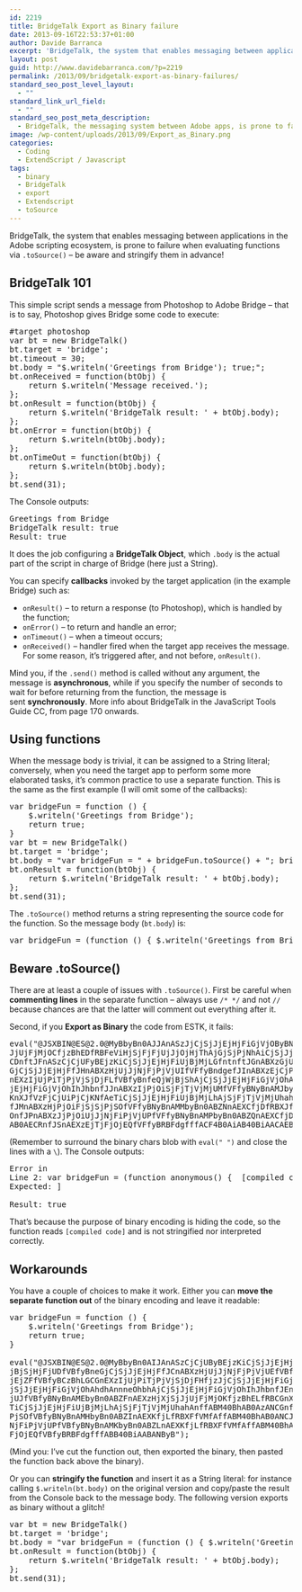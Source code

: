 ```yaml
---
id: 2219
title: BridgeTalk Export as Binary failure
date: 2013-09-16T22:53:37+01:00
author: Davide Barranca
excerpt: 'BridgeTalk, the system that enables messaging between applications in the Adobe scripting ecosystem, is prone to failure when evaluating functions via .toSource() - be aware and stringify them in advance!'
layout: post
guid: http://www.davidebarranca.com/?p=2219
permalink: /2013/09/bridgetalk-export-as-binary-failures/
standard_seo_post_level_layout:
  - ""
standard_link_url_field:
  - ""
standard_seo_post_meta_description:
  - BridgeTalk, the messaging system between Adobe apps, is prone to failure when evaluating functions via toSource(). Stringify them in advance
image: /wp-content/uploads/2013/09/Export_as_Binary.png
categories:
  - Coding
  - ExtendScript / Javascript
tags:
  - binary
  - BridgeTalk
  - export
  - Extendscript
  - toSource
---
```

<div class="pf-content">
  <p>
    BridgeTalk, the system that enables messaging between applications in the Adobe scripting ecosystem, is prone to failure when evaluating functions via <code>.toSource()</code> &#8211; be aware and stringify them in advance!
  </p>

  <h2>
    BridgeTalk 101
  </h2>

  <p>
    This simple script sends a message from Photoshop to Adobe Bridge &#8211; that is to say, Photoshop gives Bridge some code to execute:
  </p>

  <pre class="lang:default decode:true">#target photoshop
var bt = new BridgeTalk()
bt.target = 'bridge';
bt.timeout = 30;
bt.body = "$.writeln('Greetings from Bridge'); true;";
bt.onReceived = function(btObj) {
	return $.writeln('Message received.');
};
bt.onResult = function(btObj) {
	return $.writeln('BridgeTalk result: ' + btObj.body);
};
bt.onError = function(btObj) {
	return $.writeln(btObj.body);
};
bt.onTimeOut = function(btObj) {
	return $.writeln(btObj.body);
};
bt.send(31);</pre>

  <p>
    The Console outputs:
  </p>

  <pre class="lang:default highlight:0 decode:true ">Greetings from Bridge
BridgeTalk result: true
Result: true</pre>

  <p>
    It does the job configuring a <strong>BridgeTalk Object</strong>, which <code>.body</code> is the actual part of the script in charge of Bridge (here just a String).
  </p>

  <p>
    You can specify <strong>callbacks</strong> invoked by the target application (in the example Bridge) such as:
  </p>

  <ul>
    <li>
      <code>onResult()</code> &#8211; to return a response (to Photoshop), which is handled by the function;
    </li>
    <li>
      <code>onError()</code> &#8211; to return and handle an error;
    </li>
    <li>
      <code>onTimeout()</code> &#8211; when a timeout occurs;
    </li>
    <li>
      <code>onReceived()</code> &#8211; handler fired when the target app receives the message. For some reason, it&#8217;s triggered after, and not before, <code>onResult()</code>.
    </li>
  </ul>

  <p>
    Mind you, if the <code>.send()</code> method is called without any argument, the message is <strong>asynchronous</strong>, while if you specify the number of seconds to wait for before returning from the function, the message is sent <strong>synchronously</strong>. More info about BridgeTalk in the JavaScript Tools Guide CC, from page 170 onwards.
  </p>

  <h2>
    Using functions
  </h2>

  <p>
    When the message body is trivial, it can be assigned to a String literal; conversely, when you need the target app to perform some more elaborated tasks, it&#8217;s common practice to use a separate function. This is the same as the first example (I will omit some of the callbacks):
  </p>

  <pre class="lang:default decode:true">var bridgeFun = function () {
	$.writeln('Greetings from Bridge');
	return true;
}
var bt = new BridgeTalk()
bt.target = 'bridge';
bt.body = "var bridgeFun = " + bridgeFun.toSource() + "; bridgeFun();";
bt.onResult = function(btObj) {
	return $.writeln('BridgeTalk result: ' + btObj.body);
};
bt.send(31);</pre>

  <p>
    The <code>.toSource()</code> method returns a string representing the source code for the function. So the message body (<code>bt.body</code>) is:
  </p>

  <pre class="lang:default decode:true ">var bridgeFun = (function () { $.writeln('Greetings from Bridge'); return true; }); bridgeFun();</pre>

  <h2>
    Beware .toSource()
  </h2>

  <p>
    There are at least a couple of issues with <code>.toSource()</code>. First be careful when <strong>commenting lines</strong> in the separate function &#8211; always use <code>/* */</code> and not <code>//</code> because chances are that the latter will comment out everything after it.
  </p>

  <p>
    Second, if you <strong>Export as Binary</strong> the code from ESTK, it fails:
  </p>

  <pre class="lang:default decode:true ">eval("@JSXBIN@ES@2.0@MyBbyBn0AJJAnASzJjCjSjJjEjHjFiGjVjOByBNyBnAMAbyBn0ACJBnAEXzHjXjSj\
JjUjFjMjOCfjzBhEDfRBFeViHjSjFjFjUjJjOjHjThAjGjSjPjNhAiCjSjJjEjHjFffZCnAFct0DzAE\
CDnftJFnASzCjCjUFyBEjzKiCjSjJjEjHjFiUjBjMjLGfntnftJGnABXzGjUjBjSjHjFjUHfVFfyBne\
GjCjSjJjEjHjFfJHnABXzHjUjJjNjFjPjVjUIfVFfyBndgefJInABXzEjCjPjEjZJfVFfyBCzBhLKCK\
nEXzIjUjPiTjPjVjSjDjFLfVBfyBnfeQjWjBjShAjCjSjJjEjHjFiGjVjOhAhdhAnnneOhbhAjCjSjJ\
jEjHjFiGjVjOhIhJhbnfJJnABXzIjPjOiSjFjTjVjMjUMfVFfyBNyBnAMJbyBn0ABZKnAEXCfjDfRBC\
KnXJfVzFjCjUiPjCjKNfAeTiCjSjJjEjHjFiUjBjMjLhAjSjFjTjVjMjUhahAnffABN40BhAB0AECLn\
fJMnABXzHjPjOiFjSjSjPjSOfVFfyBNyBnAMMbyBn0ABZNnAEXCfjDfRBXJfVNfAffABN40BhAB0AEC\
OnfJPnABXzJjPjOiUjJjNjFiPjVjUPfVFfyBNyBnAMPbyBn0ABZQnAEXCfjDfRBXJfVNfAffABN40Bh\
AB0AECRnfJSnAEXzEjTjFjOjEQfVFfyBRBFdgfffACF4B0AiAB40BiAACAEByB");</pre>

  <p>
    (Remember to surround the binary chars blob with <code>eval(" ")</code> and close the lines with a <code>\</code>). The Console outputs:
  </p>

  <pre class="lang:default highlight:0 decode:true">Error in
Line 2: var bridgeFun = (function anonymous() {  [compiled code] } ); bridgeFun();
Expected: ]

Result: true</pre>

  <p>
    That&#8217;s because the purpose of binary encoding is hiding the code, so the function reads <code>[compiled code]</code> and is not stringified nor interpreted correctly.
  </p>

  <h2>
    Workarounds
  </h2>

  <p>
    You have a couple of choices to make it work. Either you can <strong>move the separate function out</strong> of the binary encoding and leave it readable:
  </p>

  <pre class="lang:default decode:true">var bridgeFun = function () {
	$.writeln('Greetings from Bridge');
	return true;
}

eval("@JSXBIN@ES@2.0@MyBbyBn0AIJAnASzCjCjUByBEjzKiCjSjJjEjHjFiUjBjMjLCfntnftJBnABXzGjU\
jBjSjHjFjUDfVBfyBneGjCjSjJjEjHjFfJCnABXzHjUjJjNjFjPjVjUEfVBfyBndgefJDnABXzEjCjP\
jEjZFfVBfyBCzBhLGCGnEXzIjUjPiTjPjVjSjDjFHfjzJjCjSjJjEjHjFiGjVjOIfnfeQjWjBjShAjC\
jSjJjEjHjFiGjVjOhAhdhAnnneOhbhAjCjSjJjEjHjFiGjVjOhIhJhbnfJEnABXzIjPjOiSjFjTjVjM\
jUJfVBfyBNyBnAMEbyBn0ABZFnAEXzHjXjSjJjUjFjMjOKfjzBhELfRBCGnXFfVzFjCjUiPjCjKMfAe\
TiCjSjJjEjHjFiUjBjMjLhAjSjFjTjVjMjUhahAnffABM40BhAB0AzANCGnfJHnABXzHjPjOiFjSjSj\
PjSOfVBfyBNyBnAMHbyBn0ABZInAEXKfjLfRBXFfVMfAffABM40BhAB0ANCJnfJKnABXzJjPjOiUjJj\
NjFiPjVjUPfVBfyBNyBnAMKbyBn0ABZLnAEXKfjLfRBXFfVMfAffABM40BhAB0ANCMnfJNnAEXzEjTj\
FjOjEQfVBfyBRBFdgfffABB40BiAABANByB");</pre>

  <p>
    (Mind you: I&#8217;ve cut the function out, then exported the binary, then pasted the function back above the binary).
  </p>

  <p>
    Or you can <strong>stringify the function</strong> and insert it as a String literal: for instance calling <code>$.writeln(bt.body)</code> on the original version and copy/paste the result from the Console back to the message body. The following version exports as binary without a glitch!
  </p>

  <pre class="lang:default decode:true">var bt = new BridgeTalk()
bt.target = 'bridge';
bt.body = "var bridgeFun = (function () { $.writeln('Greetings from Bridge'); return true; }); bridgeFun();"
bt.onResult = function(btObj) {
	return $.writeln('BridgeTalk result: ' + btObj.body);
};
bt.send(31);</pre>

  <p>
    &nbsp;
  </p>
</div>
